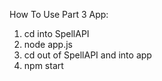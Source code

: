 How To Use Part 3 App:
1. cd into SpellAPI
2. node app.js
3. cd out of SpellAPI and into app
4. npm start